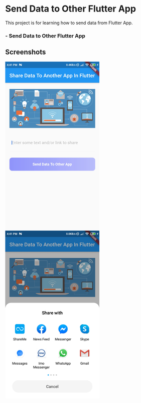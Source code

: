 # Send Data to Other Flutter App 

This project is for learning how to send data from Flutter App.

### - Send Data to Other Flutter App 
 
## Screenshots
<img src="screenshots/one.jpg" width="300"> &nbsp;&nbsp;&nbsp;&nbsp;&nbsp;&nbsp;&nbsp;&nbsp;&nbsp;&nbsp; <img src="screenshots/two.jpg" width="300">
